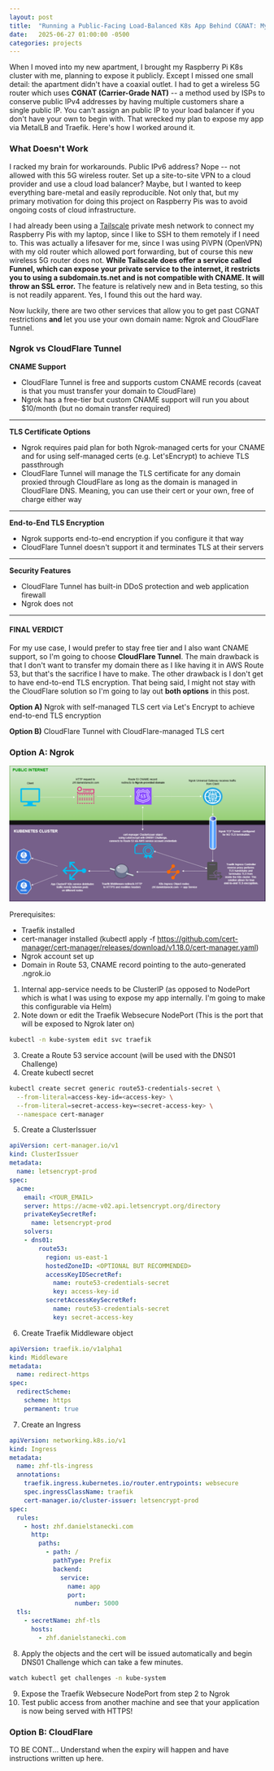 ```yaml
---
layout: post
title:  "Running a Public-Facing Load-Balanced K8s App Behind CGNAT: My Approach"
date:   2025-06-27 01:00:00 -0500
categories: projects
---
```

When I moved into my new apartment, I brought my Raspberry Pi K8s cluster with me, planning to expose it publicly. Except I missed one small detail: the apartment didn't have a coaxial outlet. I had to get a wireless 5G router which uses **CGNAT (Carrier-Grade NAT)** -- a method used by ISPs to conserve public IPv4 addresses by having multiple customers share a single public IP. You can't assign an public IP to your load balancer if you don't have your own to begin with. That wrecked my plan to expose my app via MetalLB and Traefik. Here's how I worked around it.<!--break-->

### **What Doesn't Work**

I racked my brain for workarounds. Public IPv6 address? Nope -- not allowed with this 5G wireless router. Set up a site-to-site VPN to a cloud provider and use a cloud load balancer? Maybe, but I wanted to keep everything bare-metal and easily reproducible. Not only that, but my primary motivation for doing this project on Raspberry Pis was to avoid ongoing costs of cloud infrastructure.

I had already been using a [Tailscale](https://tailscale.com/) private mesh network to connect my Raspberry Pis with my laptop, since I like to SSH to them remotely if I need to. This was actually a lifesaver for me, since I was using PiVPN (OpenVPN) with my old router which allowed port forwarding, but of course this new wireless 5G router does not. **While Tailscale does offer a service called Funnel, which can expose your private service to the internet, it restricts you to using a subdomain.ts.net and is not compatible with CNAME. It will throw an SSL error.** The feature is relatively new and in Beta testing, so this is not readily apparent. Yes, I found this out the hard way.

Now luckily, there are two other services that allow you to get past CGNAT restrictions **and** let you use your own domain name: Ngrok and CloudFlare Tunnel.

### **Ngrok vs CloudFlare Tunnel**

**CNAME Support**
- CloudFlare Tunnel is free and supports custom CNAME records (caveat is that you must transfer your domain to CloudFlare)
- Ngrok has a free-tier but custom CNAME support will run you about $10/month (but no domain transfer required)
---
**TLS Certificate Options**
- Ngrok requires paid plan for both Ngrok-managed certs for your CNAME and for using self-managed certs (e.g. Let'sEncrypt) to achieve TLS passthrough
- CloudFlare Tunnel will manage the TLS certificate for any domain proxied through CloudFlare as long as the domain is managed in CloudFlare DNS. Meaning, you can use their cert or your own, free of charge either way
---
**End-to-End TLS Encryption**
- Ngrok supports end-to-end encryption if you configure it that way
- CloudFlare Tunnel doesn't support it and terminates TLS at their servers
---
**Security Features**
- CloudFlare Tunnel has built-in DDoS protection and web application firewall 
- Ngrok does not
---
#### **FINAL VERDICT**
For my use case, I would prefer to stay free tier and I also want CNAME support, so I'm going to choose **CloudFlare Tunnel**. The main drawback is that I don't want to transfer my domain there as I like having it in AWS Route 53, but that's the sacrifice I have to make. The other drawback is I don't get to have end-to-end TLS encryption. That being said, I might not stay with the CloudFlare solution so I'm going to lay out **both options** in this post. 

**Option A)** Ngrok with self-managed TLS cert via Let's Encrypt to achieve end-to-end TLS encryption

**Option B)** CloudFlare Tunnel with CloudFlare-managed TLS cert

### **Option A: Ngrok**

![/assets/k8s-ingress-letsencrypt.drawio.png](/assets/k8s-ingress-letsencrypt.drawio.png)
 
Prerequisites: 
- Traefik installed
- cert-manager installed (kubectl apply -f https://github.com/cert-manager/cert-manager/releases/download/v1.18.0/cert-manager.yaml)
- Ngrok account set up
- Domain in Route 53, CNAME record pointing to the auto-generated <random-subdomain>.ngrok.io

1. Internal app-service needs to be ClusterIP (as opposed to NodePort which is what I was using to expose my app internally. I'm going to make this configurable via Helm)
2. Note down or edit the Traefik Websecure NodePort (This is the port that will be exposed to Ngrok later on)
```bash
kubectl -n kube-system edit svc traefik
```
3. Create a Route 53 service account (will be used with the DNS01 Challenge)
4. Create kubectl secret 
```bash
kubectl create secret generic route53-credentials-secret \
  --from-literal=access-key-id=<access-key> \
  --from-literal=secret-access-key=<secret-access-key> \
  --namespace cert-manager
```
5. Create a ClusterIssuer
```yaml
apiVersion: cert-manager.io/v1
kind: ClusterIssuer
metadata:
  name: letsencrypt-prod
spec:
  acme:
    email: <YOUR_EMAIL>
    server: https://acme-v02.api.letsencrypt.org/directory
    privateKeySecretRef:
      name: letsencrypt-prod
    solvers:
    - dns01:
        route53:
          region: us-east-1
          hostedZoneID: <OPTIONAL BUT RECOMMENDED>
          accessKeyIDSecretRef:
            name: route53-credentials-secret
            key: access-key-id
          secretAccessKeySecretRef:
            name: route53-credentials-secret
            key: secret-access-key
```
6. Create Traefik Middleware object
```yaml
apiVersion: traefik.io/v1alpha1
kind: Middleware
metadata:
  name: redirect-https
spec:
  redirectScheme:
    scheme: https
    permanent: true
```
7. Create an Ingress
```yaml
apiVersion: networking.k8s.io/v1
kind: Ingress
metadata:
  name: zhf-tls-ingress
  annotations:
    traefik.ingress.kubernetes.io/router.entrypoints: websecure
    spec.ingressClassName: traefik
    cert-manager.io/cluster-issuer: letsencrypt-prod
spec:
  rules:
    - host: zhf.danielstanecki.com
      http:
        paths:
          - path: /
            pathType: Prefix
            backend:
              service:
                name: app
                port:
                  number: 5000
  tls:
    - secretName: zhf-tls
      hosts:
        - zhf.danielstanecki.com
```
8. Apply the objects and the cert will be issued automatically and begin DNS01 Challenge which can take a few minutes. 
```bash
watch kubectl get challenges -n kube-system
```
9. Expose the Traefik Websecure NodePort from step 2 to Ngrok
10. Test public access from another machine and see that your application is now being served with HTTPS!

### **Option B: CloudFlare**

TO BE CONT...
Understand when the expiry will happen and have instructions written up here. 